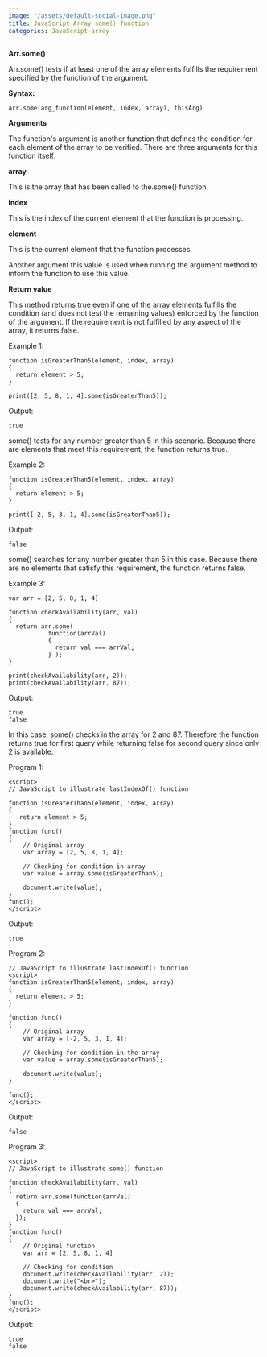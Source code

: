 ```yaml
---
image: "/assets/default-social-image.png"
title: JavaScript Array some() function
categories: JavaScript-array
---
```


**Arr.some()**

Arr.some() tests if at least one of the array elements fulfills the requirement specified by the function of the argument.

**Syntax:**

`arr.some(arg_function(element, index, array), thisArg)`

**Arguments**

The function's argument is another function that defines the condition for each element of the array to be verified. There are three arguments for this function itself:

**array**

This is the array that has been called to the.some() function.

**index**

This is the index of the current element that the function is processing.

**element**

This is the current element that the function processes.

Another argument this value is used when running the argument method to inform the function to use this value.

**Return value**

This method returns true even if one of the array elements fulfills the condition (and does not test the remaining values) enforced by the function of the argument. If the requirement is not fulfilled by any aspect of the array, it returns false.

Example 1:

```
function isGreaterThan5(element, index, array) 
{
  return element > 5;
}

print([2, 5, 8, 1, 4].some(isGreaterThan5));
```

Output:

`true`

some() tests for any number greater than 5 in this scenario. Because there are elements that meet this requirement, the function returns true.

Example 2:

```
function isGreaterThan5(element, index, array) 
{
  return element > 5;
}

print([-2, 5, 3, 1, 4].some(isGreaterThan5)); 
```

Output:

`false`

some() searches for any number greater than 5 in this case. Because there are no elements that satisfy this requirement, the function returns false.

Example 3:

```
var arr = [2, 5, 8, 1, 4]

function checkAvailability(arr, val) 
{
  return arr.some(
           function(arrVal) 
           {
             return val === arrVal;
           } );
}

print(checkAvailability(arr, 2));
print(checkAvailability(arr, 87));
```

Output:

```
true
false
```

In this case, some() checks in the array for 2 and 87. Therefore the function returns true for first query while returning false for second query since only 2 is available.

Program 1:

```
<script> 
// JavaScript to illustrate lastIndexOf() function 
  
function isGreaterThan5(element, index, array)  
{ 
   return element > 5; 
} 
function func()  
{ 
    // Original array 
    var array = [2, 5, 8, 1, 4]; 
  
    // Checking for condition in array 
    var value = array.some(isGreaterThan5); 
  
    document.write(value); 
} 
func(); 
</script> 
```

Output:

`true`

Program 2:

```
// JavaScript to illustrate lastIndexOf() function 
<script> 
function isGreaterThan5(element, index, array)  
{ 
  return element > 5; 
} 
  
function func()  
{ 
    // Original array 
    var array = [-2, 5, 3, 1, 4]; 
  
    // Checking for condition in the array 
    var value = array.some(isGreaterThan5); 
  
    document.write(value);  
} 
  
func(); 
</script> 
```

Output:

`false`

Program 3:

```
<script> 
// JavaScript to illustrate some() function 
  
function checkAvailability(arr, val)  
{ 
  return arr.some(function(arrVal)  
  { 
    return val === arrVal; 
  }); 
} 
function func()  
{ 
    // Original function 
    var arr = [2, 5, 8, 1, 4] 
  
    // Checking for condition 
    document.write(checkAvailability(arr, 2)); 
    document.write("<br>"); 
    document.write(checkAvailability(arr, 87)); 
} 
func(); 
</script> 
```

Output:

```
true
false
```